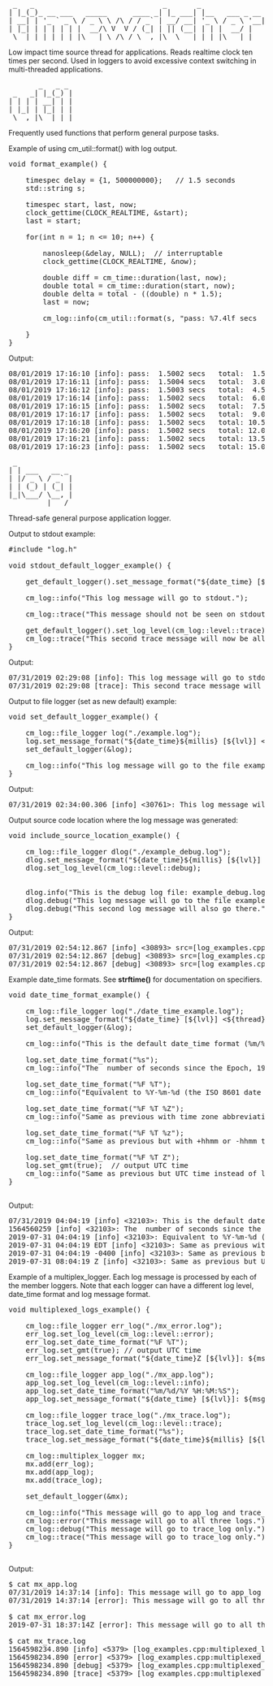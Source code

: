 
<pre>
 _   _                              _       _
| |_(_)_ __ ___   _____      ____ _| |_ ___| |__   ___ _ __
| __| | '_ ` _ \ / _ \ \ /\ / / _` | __/ __| '_ \ / _ \ '__|
| |_| | | | | | |  __/\ V  V / (_| | || (__| | | |  __/ |
 \__|_|_| |_| |_|\___| \_/\_/ \__,_|\__\___|_| |_|\___|_|
</pre>

Low impact time source thread for applications. Reads realtime clock ten times per second. Used in loggers to avoid excessive context switching in multi-threaded applications.


<pre>
       _   _ _
 _   _| |_(_) |
| | | | __| | |
| |_| | |_| | |
 \__,_|\__|_|_|
</pre>

Frequently used functions that perform general purpose tasks.

Example of using cm_util::format() with log output.
<pre>
void format_example() {

    timespec delay = {1, 500000000};   // 1.5 seconds
    std::string s;

    timespec start, last, now;
    clock_gettime(CLOCK_REALTIME, &start);
    last = start;

    for(int n = 1; n <= 10; n++) {

        nanosleep(&delay, NULL);  // interruptable
        clock_gettime(CLOCK_REALTIME, &now);

        double diff = cm_time::duration(last, now);
        double total = cm_time::duration(start, now);
        double delta = total - ((double) n * 1.5);
        last = now;

        cm_log::info(cm_util::format(s, "pass: %7.4lf secs   total: %7.4lf secs   delta: %7.4lf secs", diff, total, delta));

    }
}
</pre>


Output:
<pre>
08/01/2019 17:16:10 [info]: pass:  1.5002 secs   total:  1.5002 secs   delta:  0.0002 secs
08/01/2019 17:16:11 [info]: pass:  1.5004 secs   total:  3.0006 secs   delta:  0.0006 secs
08/01/2019 17:16:12 [info]: pass:  1.5003 secs   total:  4.5009 secs   delta:  0.0009 secs
08/01/2019 17:16:14 [info]: pass:  1.5002 secs   total:  6.0011 secs   delta:  0.0011 secs
08/01/2019 17:16:15 [info]: pass:  1.5002 secs   total:  7.5013 secs   delta:  0.0013 secs
08/01/2019 17:16:17 [info]: pass:  1.5002 secs   total:  9.0016 secs   delta:  0.0016 secs
08/01/2019 17:16:18 [info]: pass:  1.5002 secs   total: 10.5018 secs   delta:  0.0018 secs
08/01/2019 17:16:20 [info]: pass:  1.5002 secs   total: 12.0021 secs   delta:  0.0021 secs
08/01/2019 17:16:21 [info]: pass:  1.5002 secs   total: 13.5023 secs   delta:  0.0023 secs
08/01/2019 17:16:23 [info]: pass:  1.5002 secs   total: 15.0025 secs   delta:  0.0025 secs
</pre>

<pre>
 _
| | ___   __ _
| |/ _ \ / _` |
| | (_) | (_| |
|_|\___/ \__, |
         |___/
</pre>

Thread-safe general purpose application logger.

Output to stdout example:
<pre>
#include "log.h"

void stdout_default_logger_example() {

    get_default_logger().set_message_format("${date_time} [${lvl}]: ${msg}");

    cm_log::info("This log message will go to stdout.");

    cm_log::trace("This message should not be seen on stdout.");

    get_default_logger().set_log_level(cm_log::level::trace);
    cm_log::trace("This second trace message will now be allowed on stdout.");
}
</pre>
Output:
<pre>
07/31/2019 02:29:08 [info]: This log message will go to stdout.
07/31/2019 02:29:08 [trace]: This second trace message will now be allowed on stdout.
</pre>

Output to file logger (set as new default) example:
<pre>
void set_default_logger_example() {

    cm_log::file_logger log("./example.log");
    log.set_message_format("${date_time}${millis} [${lvl}] <${thread}>: ${msg}");
    set_default_logger(&log);

    cm_log::info("This log message will go to the file example.log.");
}
</pre>

Output:
<pre>
07/31/2019 02:34:00.306 [info] <30761>: This log message will go to the file example.log.
</pre>

Output source code location where the log message was generated:
<pre>
void include_source_location_example() {

    cm_log::file_logger dlog("./example_debug.log");
    dlog.set_message_format("${date_time}${millis} [${lvl}] <${thread}> src=[${file}:${func}:${line}]: ${msg}");
    dlog.set_log_level(cm_log::level::debug);


    dlog.info("This is the debug log file: example_debug.log.");
    dlog.debug("This log message will go to the file example_debug.log.");
    dlog.debug("This second log message will also go there.");
}
</pre>

Output:
<pre>
07/31/2019 02:54:12.867 [info] <30893> src=[log_examples.cpp:include_source_location_example:37]: This is the debug log file: example_debug.log.
07/31/2019 02:54:12.867 [debug] <30893> src=[log_examples.cpp:include_source_location_example:38]: This log message will go to the file example_debug.log.
07/31/2019 02:54:12.867 [debug] <30893> src=[log_examples.cpp:include_source_location_example:39]: This second log message will also go there.
</pre>

Example date_time formats. See <strong>strftime()</strong> for documentation on specifiers. 
<pre>
void date_time_format_example() {

    cm_log::file_logger log("./date_time_example.log");
    log.set_message_format("${date_time} [${lvl}] <${thread}>: ${msg}");
    set_default_logger(&log);

    cm_log::info("This is the default date_time format (%m/%d/%Y %H:%M:%S).");

    log.set_date_time_format("%s");
    cm_log::info("The  number of seconds since the Epoch, 1970-01-01 00:00:00 +0000 (UTC).");

    log.set_date_time_format("%F %T");
    cm_log::info("Equivalent to %Y-%m-%d (the ISO 8601 date format) and %H:%M:%S (24-hour time).");

    log.set_date_time_format("%F %T %Z");
    cm_log::info("Same as previous with time zone abbreviation.");

    log.set_date_time_format("%F %T %z");
    cm_log::info("Same as previous but with +hhmm or -hhmm time zone offset.");

    log.set_date_time_format("%F %T Z");
    log.set_gmt(true);  // output UTC time
    cm_log::info("Same as previous but UTC time instead of local time.");
}

</pre>

Output:
<pre>
07/31/2019 04:04:19 [info] <32103>: This is the default date_time format (%m/%d/%Y %H:%M:%S).
1564560259 [info] <32103>: The  number of seconds since the Epoch, 1970-01-01 00:00:00 +0000 (UTC).
2019-07-31 04:04:19 [info] <32103>: Equivalent to %Y-%m-%d (the ISO 8601 date format) and %H:%M:%S (24-hour time).
2019-07-31 04:04:19 EDT [info] <32103>: Same as previous with time zone abbreviation.
2019-07-31 04:04:19 -0400 [info] <32103>: Same as previous but with +hhmm or -hhmm time zone offset.
2019-07-31 08:04:19 Z [info] <32103>: Same as previous but UTC time instead of local time.
</pre>


Example of a multiplex_logger. Each log message is processed by each
of the member loggers. Note that each logger can have a different log level,
date_time format and log message format.

<pre>
void multiplexed_logs_example() {

    cm_log::file_logger err_log("./mx_error.log");
    err_log.set_log_level(cm_log::level::error);
    err_log.set_date_time_format("%F %T");
    err_log.set_gmt(true); // output UTC time
    err_log.set_message_format("${date_time}Z [${lvl}]: ${msg}");

    cm_log::file_logger app_log("./mx_app.log");
    app_log.set_log_level(cm_log::level::info);
    app_log.set_date_time_format("%m/%d/%Y %H:%M:%S");
    app_log.set_message_format("${date_time} [${lvl}]: ${msg}");

    cm_log::file_logger trace_log("./mx_trace.log");
    trace_log.set_log_level(cm_log::level::trace);
    trace_log.set_date_time_format("%s");
    trace_log.set_message_format("${date_time}${millis} [${lvl}] <${thread}> [${file}:${func}:${line}]: ${msg}");

    cm_log::multiplex_logger mx;
    mx.add(err_log);
    mx.add(app_log);
    mx.add(trace_log);

    set_default_logger(&mx);

    cm_log::info("This message will go to app_log and trace_log.");
    cm_log::error("This message will go to all three logs.");
    cm_log::debug("This message will go to trace_log only.");
    cm_log::trace("This message will go to trace_log only.");
}

</pre>

Output:
<pre>
$ cat mx_app.log
07/31/2019 14:37:14 [info]: This message will go to app_log and trace_log.
07/31/2019 14:37:14 [error]: This message will go to all three logs.

$ cat mx_error.log
2019-07-31 18:37:14Z [error]: This message will go to all three logs.

$ cat mx_trace.log
1564598234.890 [info] <5379> [log_examples.cpp:multiplexed_logs_example:121]: This message will go to app_log and trace_log.
1564598234.890 [error] <5379> [log_examples.cpp:multiplexed_logs_example:122]: This message will go to all three logs.
1564598234.890 [debug] <5379> [log_examples.cpp:multiplexed_logs_example:123]: This message will go to trace_log only.
1564598234.890 [trace] <5379> [log_examples.cpp:multiplexed_logs_example:124]: This message will go to trace_log only.
</pre>

